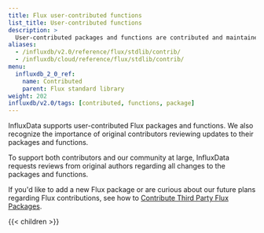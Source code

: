 ```yaml
---
title: Flux user-contributed functions
list_title: User-contributed functions
description: >
  User-contributed packages and functions are contributed and maintained by members of the InfluxDB and Flux communities.
aliases:
  - /influxdb/v2.0/reference/flux/stdlib/contrib/
  - /influxdb/cloud/reference/flux/stdlib/contrib/
menu:
  influxdb_2_0_ref:
    name: Contributed
    parent: Flux standard library
weight: 202
influxdb/v2.0/tags: [contributed, functions, package]
---
```


InfluxData supports user-contributed Flux packages and functions. We also recognize the importance of original contributors reviewing updates to their packages and functions.

To support both contributors and our community at large, InfluxData requests reviews from original authors regarding all changes to the packages and functions.

If you'd like to add a new Flux package or are curious about our future plans regarding Flux contributions, see how to [Contribute Third Party Flux Packages](https://github.com/influxdata/flux/blob/master/stdlib/contrib/README.md).

{{< children >}}
